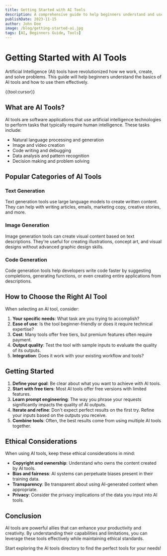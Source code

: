 ```yaml
---
title: Getting Started with AI Tools
description: A comprehensive guide to help beginners understand and use AI tools effectively.
publishDate: 2023-11-15
author: John Doe
image: /blog/getting-started-ai.jpg
tags: [AI, Beginners Guide, Tools]
---
```


# Getting Started with AI Tools

Artificial Intelligence (AI) tools have revolutionized how we work, create, and solve problems. This guide will help beginners understand the basics of AI tools and how to use them effectively.

{{tool:cursor}}

## What are AI Tools?

AI tools are software applications that use artificial intelligence technologies to perform tasks that typically require human intelligence. These tasks include:

- Natural language processing and generation
- Image and video creation
- Code writing and debugging
- Data analysis and pattern recognition
- Decision making and problem solving

## Popular Categories of AI Tools

### Text Generation

Text generation tools use large language models to create written content. They can help with writing articles, emails, marketing copy, creative stories, and more.

### Image Generation

Image generation tools can create visual content based on text descriptions. They're useful for creating illustrations, concept art, and visual designs without advanced graphic design skills.

### Code Generation

Code generation tools help developers write code faster by suggesting completions, generating functions, or even creating entire applications from descriptions.

## How to Choose the Right AI Tool

When selecting an AI tool, consider:

1. **Your specific needs**: What task are you trying to accomplish?
2. **Ease of use**: Is the tool beginner-friendly or does it require technical expertise?
3. **Cost**: Many tools offer free tiers, but premium features often require payment.
4. **Output quality**: Test the tool with sample inputs to evaluate the quality of its outputs.
5. **Integration**: Does it work with your existing workflow and tools?

## Getting Started

1. **Define your goal**: Be clear about what you want to achieve with AI tools.
2. **Start with free tiers**: Most AI tools offer free versions with limited features.
3. **Learn prompt engineering**: The way you phrase your requests significantly impacts the quality of AI outputs.
4. **Iterate and refine**: Don't expect perfect results on the first try. Refine your inputs based on the outputs you receive.
5. **Combine tools**: Often, the best results come from using multiple AI tools together.

## Ethical Considerations

When using AI tools, keep these ethical considerations in mind:

- **Copyright and ownership**: Understand who owns the content created by AI tools.
- **Bias and fairness**: AI systems can perpetuate biases present in their training data.
- **Transparency**: Be transparent about using AI-generated content when appropriate.
- **Privacy**: Consider the privacy implications of the data you input into AI tools.

## Conclusion

AI tools are powerful allies that can enhance your productivity and creativity. By understanding their capabilities and limitations, you can leverage these tools effectively while maintaining ethical standards.

Start exploring the AI tools directory to find the perfect tools for your needs!